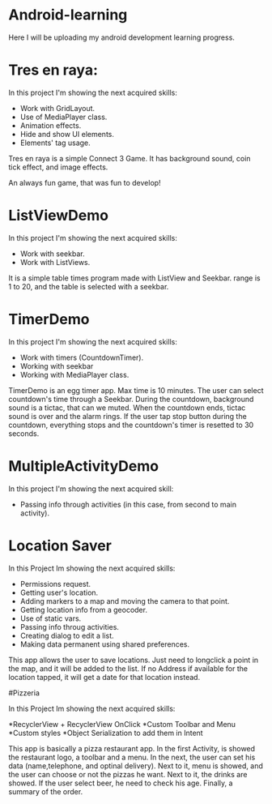 # Android-learning

Here I will be uploading my android development learning progress.

# Tres en raya:

In this project I'm showing the next acquired skills:

* Work with GridLayout.
* Use of MediaPlayer class.
* Animation effects.
* Hide and show UI elements.
* Elements' tag usage. 

Tres en raya is a simple Connect 3 Game. It has background sound, coin tick effect,
and image effects.

An always fun game, that was fun to develop!

# ListViewDemo

In this project I'm showing the next acquired skills:

* Work with seekbar.
* Work with ListViews.

It is a simple table times program made with ListView and Seekbar.
range is 1 to 20, and the table is selected with a seekbar. 

# TimerDemo

In this project I'm showing the next acquired skills:

* Work with timers (CountdownTimer).
* Working with seekbar
* Working with MediaPlayer class.

TimerDemo is an egg timer app. Max time is 10 minutes.
The user can select countdown's time through a Seekbar.
During the countdown, background sound is a tictac, that can we muted.
When the countdown ends, tictac sound is over and the alarm rings.
If the user tap stop button during the countdown, everything stops and
the countdown's timer is resetted to 30 seconds.


# MultipleActivityDemo

In this project I'm showing the next acquired skill:

* Passing info through activities (in this case, from second to main activity).

# Location Saver

In this Project Im showing the next acquired skills:

* Permissions request.
* Getting user's location.
* Adding markers to a map and moving the camera to that point.
* Getting location info from a geocoder.
* Use of static vars.
* Passing info throug activities.
* Creating dialog to edit a list.
* Making data permanent using shared preferences.

This app allows the user to save locations. Just need to longclick a point in the map, 
and it will be added to the list.
If no Address if available for the location tapped, it will get a date for that location instead.

#Pizzeria

In this Project Im showing the next acquired skills:

*RecyclerView + RecyclerView OnClick 
*Custom Toolbar and Menu
*Custom styles
*Object Serialization to add them in Intent

This app is basically a pizza restaurant app. In the first Activity, is showed the restaurant logo, a toolbar and a menu.
In the next, the user can set his data (name,telephone, and optinal delivery).
Next to it, menu is showed, and the user can choose or not the pizzas he want.
Next to it, the drinks are showed. If the user select beer, he need to check his age.
Finally, a summary of the order.

